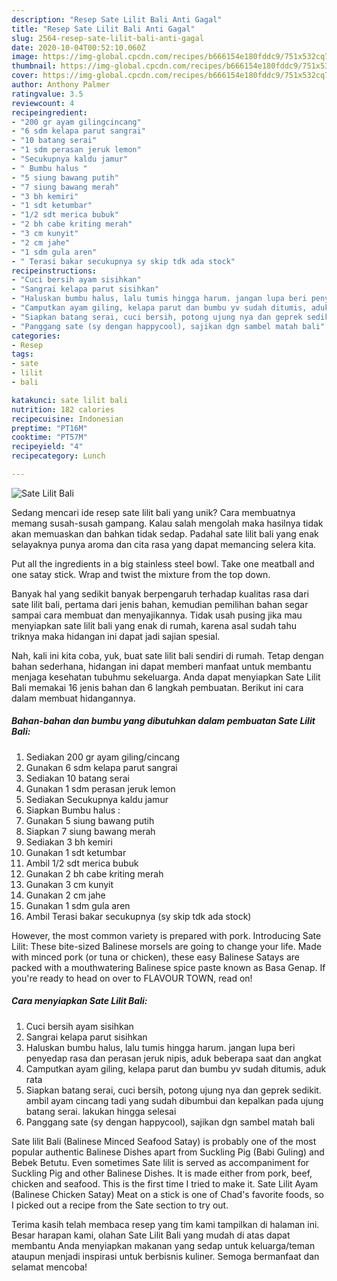 ```yaml
---
description: "Resep Sate Lilit Bali Anti Gagal"
title: "Resep Sate Lilit Bali Anti Gagal"
slug: 2564-resep-sate-lilit-bali-anti-gagal
date: 2020-10-04T00:52:10.060Z
image: https://img-global.cpcdn.com/recipes/b666154e180fddc9/751x532cq70/sate-lilit-bali-foto-resep-utama.jpg
thumbnail: https://img-global.cpcdn.com/recipes/b666154e180fddc9/751x532cq70/sate-lilit-bali-foto-resep-utama.jpg
cover: https://img-global.cpcdn.com/recipes/b666154e180fddc9/751x532cq70/sate-lilit-bali-foto-resep-utama.jpg
author: Anthony Palmer
ratingvalue: 3.5
reviewcount: 4
recipeingredient:
- "200 gr ayam gilingcincang"
- "6 sdm kelapa parut sangrai"
- "10 batang serai"
- "1 sdm perasan jeruk lemon"
- "Secukupnya kaldu jamur"
- " Bumbu halus "
- "5 siung bawang putih"
- "7 siung bawang merah"
- "3 bh kemiri"
- "1 sdt ketumbar"
- "1/2 sdt merica bubuk"
- "2 bh cabe kriting merah"
- "3 cm kunyit"
- "2 cm jahe"
- "1 sdm gula aren"
- " Terasi bakar secukupnya sy skip tdk ada stock"
recipeinstructions:
- "Cuci bersih ayam sisihkan"
- "Sangrai kelapa parut sisihkan"
- "Haluskan bumbu halus, lalu tumis hingga harum. jangan lupa beri penyedap rasa dan perasan jeruk nipis, aduk beberapa saat dan angkat"
- "Camputkan ayam giling, kelapa parut dan bumbu yv sudah ditumis, aduk rata"
- "Siapkan batang serai, cuci bersih, potong ujung nya dan geprek sedikit. ambil ayam cincang tadi yang sudah dibumbui dan kepalkan pada ujung batang serai. lakukan hingga selesai"
- "Panggang sate (sy dengan happycool), sajikan dgn sambel matah bali"
categories:
- Resep
tags:
- sate
- lilit
- bali

katakunci: sate lilit bali 
nutrition: 182 calories
recipecuisine: Indonesian
preptime: "PT16M"
cooktime: "PT57M"
recipeyield: "4"
recipecategory: Lunch

---
```



![Sate Lilit Bali](https://img-global.cpcdn.com/recipes/b666154e180fddc9/751x532cq70/sate-lilit-bali-foto-resep-utama.jpg)

Sedang mencari ide resep sate lilit bali yang unik? Cara membuatnya memang susah-susah gampang. Kalau salah mengolah maka hasilnya tidak akan memuaskan dan bahkan tidak sedap. Padahal sate lilit bali yang enak selayaknya punya aroma dan cita rasa yang dapat memancing selera kita.

Put all the ingredients in a big stainless steel bowl. Take one meatball and one satay stick. Wrap and twist the mixture from the top down.

Banyak hal yang sedikit banyak berpengaruh terhadap kualitas rasa dari sate lilit bali, pertama dari jenis bahan, kemudian pemilihan bahan segar sampai cara membuat dan menyajikannya. Tidak usah pusing jika mau menyiapkan sate lilit bali yang enak di rumah, karena asal sudah tahu triknya maka hidangan ini dapat jadi sajian spesial.


Nah, kali ini kita coba, yuk, buat sate lilit bali sendiri di rumah. Tetap dengan bahan sederhana, hidangan ini dapat memberi manfaat untuk membantu menjaga kesehatan tubuhmu sekeluarga. Anda dapat menyiapkan Sate Lilit Bali memakai 16 jenis bahan dan 6 langkah pembuatan. Berikut ini cara dalam membuat hidangannya.

<!--inarticleads1-->

##### Bahan-bahan dan bumbu yang dibutuhkan dalam pembuatan Sate Lilit Bali:

1. Sediakan 200 gr ayam giling/cincang
1. Gunakan 6 sdm kelapa parut sangrai
1. Sediakan 10 batang serai
1. Gunakan 1 sdm perasan jeruk lemon
1. Sediakan Secukupnya kaldu jamur
1. Siapkan  Bumbu halus :
1. Gunakan 5 siung bawang putih
1. Siapkan 7 siung bawang merah
1. Sediakan 3 bh kemiri
1. Gunakan 1 sdt ketumbar
1. Ambil 1/2 sdt merica bubuk
1. Gunakan 2 bh cabe kriting merah
1. Gunakan 3 cm kunyit
1. Gunakan 2 cm jahe
1. Gunakan 1 sdm gula aren
1. Ambil  Terasi bakar secukupnya (sy skip tdk ada stock)


However, the most common variety is prepared with pork. Introducing Sate Lilit: These bite-sized Balinese morsels are going to change your life. Made with minced pork (or tuna or chicken), these easy Balinese Satays are packed with a mouthwatering Balinese spice paste known as Basa Genap. If you&#39;re ready to head on over to FLAVOUR TOWN, read on! 

<!--inarticleads2-->

##### Cara menyiapkan Sate Lilit Bali:

1. Cuci bersih ayam sisihkan
1. Sangrai kelapa parut sisihkan
1. Haluskan bumbu halus, lalu tumis hingga harum. jangan lupa beri penyedap rasa dan perasan jeruk nipis, aduk beberapa saat dan angkat
1. Camputkan ayam giling, kelapa parut dan bumbu yv sudah ditumis, aduk rata
1. Siapkan batang serai, cuci bersih, potong ujung nya dan geprek sedikit. ambil ayam cincang tadi yang sudah dibumbui dan kepalkan pada ujung batang serai. lakukan hingga selesai
1. Panggang sate (sy dengan happycool), sajikan dgn sambel matah bali


Sate lilit Bali (Balinese Minced Seafood Satay) is probably one of the most popular authentic Balinese Dishes apart from Suckling Pig (Babi Guling) and Bebek Betutu. Even sometimes Sate lilit is served as accompaniment for Suckling Pig and other Balinese Dishes. It is made either from pork, beef, chicken and seafood. This is the first time I tried to make it. Sate Lilit Ayam (Balinese Chicken Satay) Meat on a stick is one of Chad&#39;s favorite foods, so I picked out a recipe from the Sate section to try out. 

Terima kasih telah membaca resep yang tim kami tampilkan di halaman ini. Besar harapan kami, olahan Sate Lilit Bali yang mudah di atas dapat membantu Anda menyiapkan makanan yang sedap untuk keluarga/teman ataupun menjadi inspirasi untuk berbisnis kuliner. Semoga bermanfaat dan selamat mencoba!
